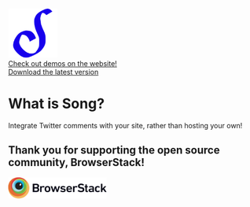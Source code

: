 <img src="design-files/logo.svg" width="100"><br>[Check out demos on the website!](https://song.heybard.com/)<br>[Download the latest version](https://github.com/joshpowlison/song/releases)

# What is Song?

Integrate Twitter comments with your site, rather than hosting your own!

## Thank you for supporting the open source community, BrowserStack!

[<img src="images/browserstack.svg" width="200">](https://www.browserstack.com/)
